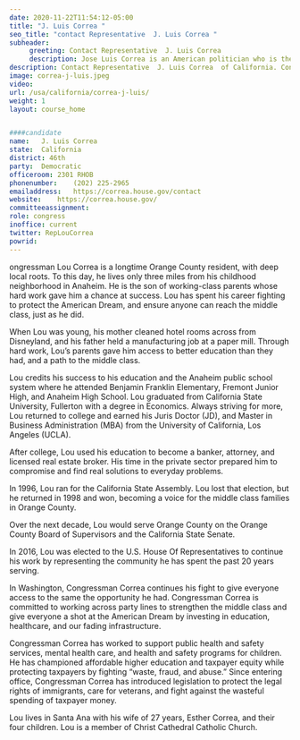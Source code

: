 ```yaml
---
date: 2020-11-22T11:54:12-05:00
title: "J. Luis Correa "
seo_title: "contact Representative  J. Luis Correa "
subheader:
     greeting: Contact Representative  J. Luis Correa  
     description: Jose Luis Correa is an American politician who is the U.S. Representative for California's 46th congressional district. A Democrat, he served as a member of the California State Senate, representing the 34th Senate district.
description: Contact Representative  J. Luis Correa  of California. Contact information for J. Luis Correa  includes email address, phone number, and mailing address.
image: correa-j-luis.jpeg
video: 
url: /usa/california/correa-j-luis/
weight: 1
layout: course_home


####candidate
name:	J. Luis Correa 
state:	California
district: 46th
party:	Democratic
officeroom:	2301 RHOB
phonenumber:	(202) 225-2965
emailaddress:	https://correa.house.gov/contact
website:	https://correa.house.gov/
committeeassignment: 
role: congress
inoffice: current
twitter: RepLouCorrea
powrid: 
---
```


ongressman Lou Correa is a longtime Orange County resident, with deep local roots. To this day, he lives only three miles from his childhood neighborhood in Anaheim. He is the son of working-class parents whose hard work gave him a chance at success. Lou has spent his career fighting to protect the American Dream, and ensure anyone can reach the middle class, just as he did.



When Lou was young, his mother cleaned hotel rooms across from Disneyland, and his father held a manufacturing job at a paper mill. Through hard work, Lou’s parents gave him access to better education than they had, and a path to the middle class. 

Lou credits his success to his education and the Anaheim public school system where he attended Benjamin Franklin Elementary, Fremont Junior High, and Anaheim High School. Lou graduated from California State University, Fullerton with a degree in Economics. Always striving for more, Lou returned to college and earned his Juris Doctor (JD), and Master in Business Administration (MBA) from the University of California, Los Angeles (UCLA).

After college, Lou used his education to become a banker, attorney, and licensed real estate broker. His time in the private sector prepared him to compromise and find real solutions to everyday problems.

In 1996, Lou ran for the California State Assembly. Lou lost that election, but he returned in 1998 and won, becoming a voice for the middle class families in Orange County. 

Over the next decade, Lou would serve Orange County on the Orange County Board of Supervisors and the California State Senate. 


In 2016, Lou was elected to the U.S. House Of Representatives to continue his work by representing the community he has spent the past 20 years serving. 


In Washington, Congressman Correa continues his fight to give everyone access to the same the opportunity he had. Congressman Correa is committed to working across party lines to strengthen the middle class and give everyone a shot at the American Dream by investing in education, healthcare, and our fading infrastructure. 

Congressman Correa has worked to support public health and safety services, mental health care, and health and safety programs for children. He has championed affordable higher education and taxpayer equity while protecting taxpayers by fighting “waste, fraud, and abuse.” Since entering office, Congressman Correa has introduced legislation to protect the legal rights of immigrants, care for veterans, and fight against the wasteful spending of taxpayer money. 

Lou lives in Santa Ana with his wife of 27 years, Esther Correa, and their four children. Lou is a member of Christ Cathedral Catholic Church.